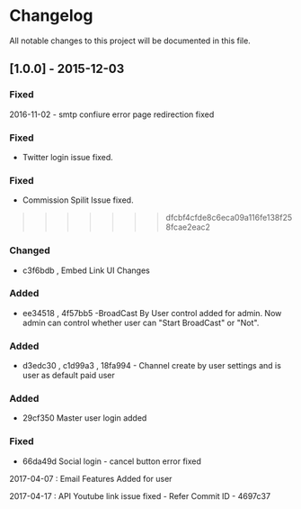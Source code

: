 # Changelog

All notable changes to this project will be documented in this file.

## [1.0.0] - 2015-12-03

### Fixed


2016-11-02 - smtp confiure error page redirection fixed 

### Fixed

- Twitter login issue fixed.

### Fixed

- Commission Spilit Issue fixed.
>>>>>>> dfcbf4cfde8c6eca09a116fe138f258fcae2eac2

### Changed 

- c3f6bdb , Embed Link UI Changes

### Added

- ee34518 , 4f57bb5 -BroadCast By User control added for admin. Now admin can control whether user can "Start BroadCast" or "Not".

### Added

- d3edc30 , c1d99a3 , 18fa994 - Channel create by user settings and is user as default paid user 

### Added 

- 29cf350 Master user login added 

### Fixed

- 66da49d Social login - cancel button error fixed


2017-04-07 : Email Features Added for user

2017-04-17 : API Youtube link issue fixed - Refer Commit ID -  4697c37